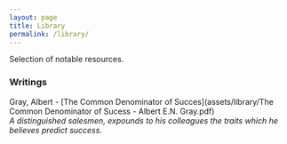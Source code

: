 ```yaml
---
layout: page
title: Library
permalink: /library/
---
```


Selection of notable resources. 

### Writings

Gray, Albert - [The Common Denominator of Succes](assets/library/The Common Denominator of Sucess - Albert E.N. Gray.pdf)  
*A distinguished salesmen, expounds to his colleagues the traits which he believes predict success.*  


